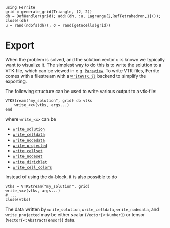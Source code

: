 ```@setup export
using Ferrite
grid = generate_grid(Triangle, (2, 2))
dh = DofHandler(grid); add!(dh, :u, Lagrange{2,RefTetrahedron,1}()); close!(dh)
u = rand(ndofs(dh)); σ = rand(getncells(grid))
```

# Export

When the problem is solved, and the solution vector `u` is known we typically
want to visualize it. The simplest way to do this is to write the solution to a
VTK-file, which can be viewed in e.g. [`Paraview`](https://www.paraview.org/).
To write VTK-files, Ferrite comes with a filestream with a 
[`WriteVTK.jl`](https://github.com/jipolanco/WriteVTK.jl) backend to simplify
the exporting.

The following structure can be used to write various output to a vtk-file:

```@example export
VTKStream("my_solution", grid) do vtks
    write_<x>(vtks, args...)
end
```
where `write_<x>` can be 

* [`write_solution`](@ref)
* [`write_celldata`](@ref)
* [`write_nodedata`](@ref)
* [`write_projected`](@ref)
* [`write_cellset`](@ref)
* [`write_nodeset`](@ref)
* [`write_dirichlet`](@ref)
* [`write_cell_colors`](@ref)

Instead of using the `do`-block, it is also possible to do
```@example export
vtks = VTKStream("my_solution", grid)
write_<x>(vtks, args...)
# ...
close(vtks)
```

The data written by `write_solution`, `write_celldata`, `write_nodedata`, and `write_projected` may be either scalar (`Vector{<:Number}`) or tensor (`Vector{<:AbstractTensor}`) data. 